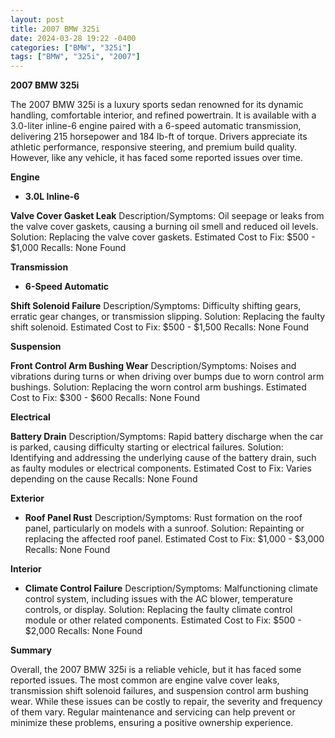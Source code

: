 ```yaml
---
layout: post
title: 2007 BMW 325i
date: 2024-03-28 19:22 -0400
categories: ["BMW", "325i"]
tags: ["BMW", "325i", "2007"]
---
```

**2007 BMW 325i**

The 2007 BMW 325i is a luxury sports sedan renowned for its dynamic handling, comfortable interior, and refined powertrain. It is available with a 3.0-liter inline-6 engine paired with a 6-speed automatic transmission, delivering 215 horsepower and 184 lb-ft of torque. Drivers appreciate its athletic performance, responsive steering, and premium build quality. However, like any vehicle, it has faced some reported issues over time.

**Engine**
* **3.0L Inline-6**

**Valve Cover Gasket Leak**
Description/Symptoms: Oil seepage or leaks from the valve cover gaskets, causing a burning oil smell and reduced oil levels.
Solution: Replacing the valve cover gaskets.
Estimated Cost to Fix: $500 - $1,000
Recalls: None Found

**Transmission**
* **6-Speed Automatic**

**Shift Solenoid Failure**
Description/Symptoms: Difficulty shifting gears, erratic gear changes, or transmission slipping.
Solution: Replacing the faulty shift solenoid.
Estimated Cost to Fix: $500 - $1,500
Recalls: None Found

**Suspension**

**Front Control Arm Bushing Wear**
Description/Symptoms: Noises and vibrations during turns or when driving over bumps due to worn control arm bushings.
Solution: Replacing the worn control arm bushings.
Estimated Cost to Fix: $300 - $600
Recalls: None Found

**Electrical**

**Battery Drain**
Description/Symptoms: Rapid battery discharge when the car is parked, causing difficulty starting or electrical failures.
Solution: Identifying and addressing the underlying cause of the battery drain, such as faulty modules or electrical components.
Estimated Cost to Fix: Varies depending on the cause
Recalls: None Found

**Exterior**

* **Roof Panel Rust**
Description/Symptoms: Rust formation on the roof panel, particularly on models with a sunroof.
Solution: Repainting or replacing the affected roof panel.
Estimated Cost to Fix: $1,000 - $3,000
Recalls: None Found

**Interior**

* **Climate Control Failure**
Description/Symptoms: Malfunctioning climate control system, including issues with the AC blower, temperature controls, or display.
Solution: Replacing the faulty climate control module or other related components.
Estimated Cost to Fix: $500 - $2,000
Recalls: None Found

**Summary**

Overall, the 2007 BMW 325i is a reliable vehicle, but it has faced some reported issues. The most common are engine valve cover leaks, transmission shift solenoid failures, and suspension control arm bushing wear. While these issues can be costly to repair, the severity and frequency of them vary. Regular maintenance and servicing can help prevent or minimize these problems, ensuring a positive ownership experience.
